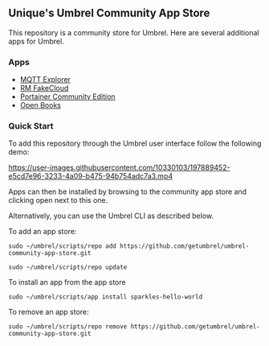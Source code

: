 ## Unique's Umbrel Community App Store

This repository is a community store for Umbrel. Here are several additional apps for Umbrel.

### Apps
* [MQTT Explorer](http://mqtt-explorer.com/)
* [RM FakeCloud](https://github.com/ddvk/rmfakecloud)
* [Portainer Community Edition](https://www.portainer.io/)
* [Open Books](https://github.com/evan-buss/openbooks)

### Quick Start

To add this repository through the Umbrel user interface follow the following demo:


https://user-images.githubusercontent.com/10330103/197889452-e5cd7e96-3233-4a09-b475-94b754adc7a3.mp4

Apps can then be installed by browsing to the community app store and clicking open next to this one.

Alternatively, you can use the Umbrel CLI as described below.

To add an app store:
```
sudo ~/umbrel/scripts/repo add https://github.com/getumbrel/umbrel-community-app-store.git

sudo ~/umbrel/scripts/repo update
```

To install an app from the app store
```
sudo ~/umbrel/scripts/app install sparkles-hello-world
```

To remove an app store:
```
sudo ~/umbrel/scripts/repo remove https://github.com/getumbrel/umbrel-community-app-store.git
```
